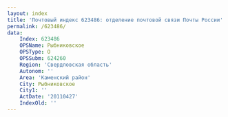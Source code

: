 ```yaml
---
layout: index
title: 'Почтовый индекс 623486: отделение почтовой связи Почты России'
permalink: /623486/
data:
    Index: 623486
    OPSName: Рыбниковское
    OPSType: О
    OPSSubm: 624260
    Region: 'Свердловская область'
    Autonom: ''
    Area: 'Каменский район'
    City: Рыбниковское
    City1: ''
    ActDate: '20110427'
    IndexOld: ''
---
```

